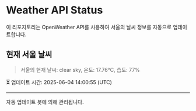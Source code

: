 
# Weather API Status

이 리포지토리는 OpenWeather API를 사용하여 서울의 날씨 정보를 자동으로 업데이트합니다.

## 현재 서울 날씨
> 서울의 현재 날씨: clear sky, 온도: 17.76°C, 습도: 77%

⏳ 업데이트 시간: 2025-06-04 14:00:55 (UTC)

---
자동 업데이트 봇에 의해 관리됩니다.
